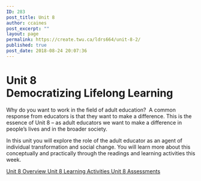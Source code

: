 ```yaml
---
ID: 283
post_title: Unit 8
author: ccaines
post_excerpt: ""
layout: page
permalink: https://create.twu.ca/ldrs664/unit-8-2/
published: true
post_date: 2018-08-24 20:07:36
---
```

<!--themify_builder_static--><h1>Unit 8<br/>Democratizing Lifelong Learning</h1>
 <p>Why do you want to work in the field of adult education?  A common response from educators is that they want to make a difference. This is the essence of Unit 8 – as adult educators we want to make a difference in people’s lives and in the broader society. </p> <p>In this unit you will explore the role of the adult educator as an agent of individual transformation and social change. You will learn more about this conceptually and practically through the readings and learning activities this week.</p>
 
 <a href="https://create.twu.ca/ldrs627-su18/unit-8-overview/"> Unit 8 Overview </a> <a href="https://create.twu.ca/ldrs627-su18/unit-8-learning-activities/"> Unit 8 Learning Activities </a> <a href="https://create.twu.ca/ldrs627-su18/unit-8-topic-1/"> Unit 8 Assessments </a><!--/themify_builder_static-->